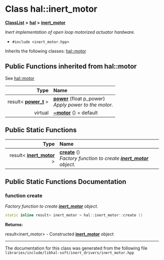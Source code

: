

# Class hal::inert\_motor



[**ClassList**](annotated.md) **>** [**hal**](namespacehal.md) **>** [**inert\_motor**](classhal_1_1inert__motor.md)



_Inert implementation of open loop motorized actuator hardware._ 

* `#include <inert_motor.hpp>`



Inherits the following classes: [hal::motor](classhal_1_1motor.md)
























































## Public Functions inherited from hal::motor

See [hal::motor](classhal_1_1motor.md)

| Type | Name |
| ---: | :--- |
|  result&lt; [**power\_t**](structhal_1_1motor_1_1power__t.md) &gt; | [**power**](#function-power) (float p\_power) <br>_Apply power to the motor._  |
| virtual  | [**~motor**](#function-motor) () = default<br> |


## Public Static Functions

| Type | Name |
| ---: | :--- |
|  result&lt; [**inert\_motor**](classhal_1_1inert__motor.md) &gt; | [**create**](#function-create) () <br>_Factory function to create_ [_**inert\_motor**_](classhal_1_1inert__motor.md) _object._ |




















































## Public Static Functions Documentation




### function create 

_Factory function to create_ [_**inert\_motor**_](classhal_1_1inert__motor.md) _object._
```C++
static inline result< inert_motor > hal::inert_motor::create () 
```





**Returns:**

result&lt;inert\_motor&gt; - Constructed [**inert\_motor**](classhal_1_1inert__motor.md) object 





        

------------------------------
The documentation for this class was generated from the following file `libraries/include/libhal-soft/inert_drivers/inert_motor.hpp`

